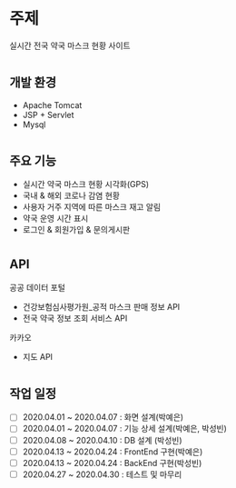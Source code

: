 
# 주제 
실시간 전국 약국 마스크 현황 사이트
#
## 개발 환경
- Apache Tomcat
- JSP + Servlet
- Mysql
#
## 주요 기능
- 실시간 약국 마스크 현황 시각화(GPS)
- 국내 & 해외 코로나 감염 현황
- 사용자 거주 지역에 따른 마스크 재고 알림
- 약국 운영 시간 표시
- 로그인 & 회원가입 & 문의게시판
#
## API
공공 데이터 포털
* 건강보험심사평가원_공적 마스크 판매 정보 API
* 전국 약국 정보 조회 서비스 API

카카오
* 지도 API
#
## 작업 일정
- [ ] 2020.04.01 ~ 2020.04.07 : 화면 설계(박예은)
- [ ] 2020.04.01 ~ 2020.04.07 : 기능 상세 설계(박예은, 박성빈)
- [ ] 2020.04.08 ~ 2020.04.10 : DB 설계 (박성빈)
- [ ] 2020.04.13 ~ 2020.04.24 : FrontEnd 구현(박예은)
- [ ] 2020.04.13 ~ 2020.04.24 : BackEnd 구현(박성빈)
- [ ] 2020.04.27 ~ 2020.04.30 : 테스트 및 마무리